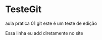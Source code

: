# TesteGit
 aula  pratica 01 git
 este é um teste de edição 
 
 Essa linha eu add diretamente no site
 
